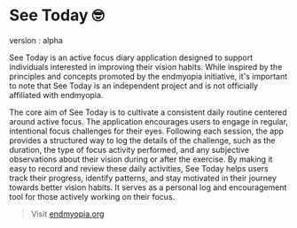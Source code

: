 # See Today 🤓

version : alpha

See Today is an active focus diary application designed to support individuals interested in improving their vision habits. While inspired by the principles and concepts promoted by the endmyopia initiative, it's important to note that See Today is an independent project and is not officially affiliated with endmyopia.

The core aim of See Today is to cultivate a consistent daily routine centered around active focus. The application encourages users to engage in regular, intentional focus challenges for their eyes. Following each session, the app provides a structured way to log the details of the challenge, such as the duration, the type of focus activity performed, and any subjective observations about their vision during or after the exercise. By making it easy to record and review these daily activities, See Today helps users track their progress, identify patterns, and stay motivated in their journey towards better vision habits. It serves as a personal log and encouragement tool for those actively working on their focus.

> Visit [endmyopia.org](https://endmyopia.org)
